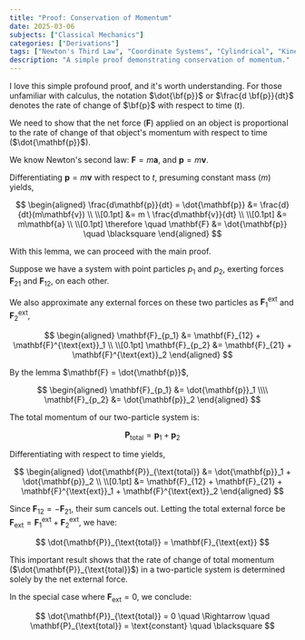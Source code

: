 ```yaml
---
title: "Proof: Conservation of Momentum"
date: 2025-03-06
subjects: ["Classical Mechanics"] 
categories: ["Derivations"] 
tags: ["Newton's Third Law", "Coordinate Systems", "Cylindrical", "Kinematics"]
description: "A simple proof demonstrating conservation of momentum."
---
```


I love this simple profound proof, and it's worth understanding. For those unfamiliar with calculus, the notation $\dot{\bf{p}}$ or $\frac{d \bf{p}}{dt}$ denotes the rate of change of $\bf{p}$ with respect to time ($t$).

We need to show that the net force ($\mathbf{F}$) applied on an object is proportional to the rate of change of that object's momentum with respect to time ($\dot{\mathbf{p}}$).

We know Newton's second law: $\mathbf{F} = m\mathbf{a}$, and $\mathbf{p} = m \mathbf{v}$.

Differentiating $\mathbf{p} = m \mathbf{v}$ with respect to $t$, presuming constant mass ($m$) yields,

$$
\begin{aligned}
\frac{d\mathbf{p}}{dt} = \dot{\mathbf{p}} &= \frac{d}{dt}(m\mathbf{v}) \\ \\[0.1pt]
&= m \ \frac{d\mathbf{v}}{dt} \\ \\[0.1pt]
&= m\mathbf{a} \\ \\[0.1pt]
\therefore \quad \mathbf{F} &= \dot{\mathbf{p}} \quad \blacksquare
\end{aligned}
$$

With this lemma, we can proceed with the main proof.

Suppose we have a system with point particles $p_1$ and $p_2$, exerting forces $\mathbf{F}_{21}$ and $\mathbf{F}_{12}$, on each other.

We also approximate any external forces on these two particles as $\mathbf{F}^{\text{ext}}_1$ and $\mathbf{F}^{\text{ext}}_2$,

$$
\begin{aligned}
\mathbf{F}_{p_1} &= \mathbf{F}_{12} + \mathbf{F}^{\text{ext}}_1 \\ \\[0.1pt]
\mathbf{F}_{p_2} &= \mathbf{F}_{21} + \mathbf{F}^{\text{ext}}_2
\end{aligned}
$$

By the lemma $\mathbf{F} = \dot{\mathbf{p}}$,

$$
\begin{aligned}
\mathbf{F}_{p_1} &= \dot{\mathbf{p}}_1 \\\\
\mathbf{F}_{p_2} &= \dot{\mathbf{p}}_2
\end{aligned}
$$

The total momentum of our two-particle system is:

$$
\mathbf{P}_{\text{total}} = \mathbf{p}_1 + \mathbf{p}_2
$$

Differentiating with respect to time yields,

$$
\begin{aligned}
\dot{\mathbf{P}}_{\text{total}} &= \dot{\mathbf{p}}_1 + \dot{\mathbf{p}}_2 \\ \\[0.1pt]
&= \mathbf{F}_{12} + \mathbf{F}_{21} + \mathbf{F}^{\text{ext}}_1 + \mathbf{F}^{\text{ext}}_2
\end{aligned}
$$

Since $\mathbf{F}_{12} = -\mathbf{F}_{21}$, their sum cancels out. Letting the total external force be $\mathbf{F}_{\text{ext}} = \mathbf{F}^{\text{ext}}_1 + \mathbf{F}^{\text{ext}}_2$, we have:

$$
\dot{\mathbf{P}}_{\text{total}} = \mathbf{F}_{\text{ext}}
$$

This important result shows that the rate of change of total momentum ($\dot{\mathbf{P}}_{\text{total}}$) in a two-particle system is determined solely by the net external force.

In the special case where $\mathbf{F}_{\text{ext}} = 0$, we conclude:

$$
\dot{\mathbf{P}}_{\text{total}} = 0 \quad \Rightarrow \quad \mathbf{P}_{\text{total}} = \text{constant} \quad \blacksquare
$$

